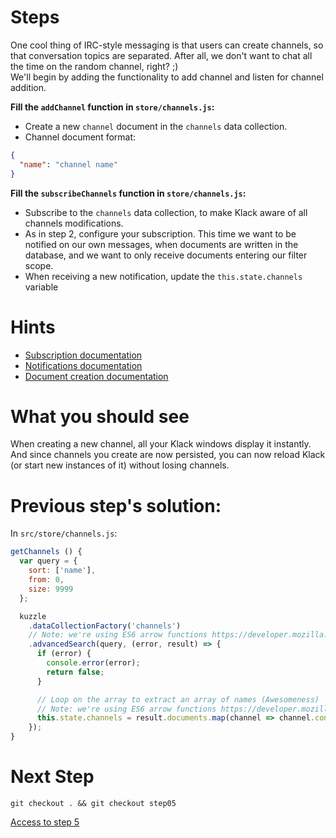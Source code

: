 
# Steps

One cool thing of IRC-style messaging is that users can create channels, so that conversation topics are separated. After all, we don't want to chat all the time on the random channel, right? ;)  
We'll begin by adding the functionality to add channel and listen for channel addition.

**Fill the `addChannel` function in `store/channels.js`:**

* Create a new `channel` document in the `channels` data collection.
* Channel document format:

```json
{
  "name": "channel name"
}
```

**Fill the `subscribeChannels` function in `store/channels.js`:**

* Subscribe to the `channels` data collection, to make Klack aware of all channels modifications.
* As in step 2, configure your subscription. This time we want to be notified on our own messages, when documents are written in the database, and we want to only receive documents entering our filter scope.
* When receiving a new notification, update the `this.state.channels` variable

# Hints

* [Subscription documentation](http://kuzzleio.github.io/sdk-documentation/#subscribe)
* [Notifications documentation](http://kuzzleio.github.io/sdk-documentation/#notifications)
* [Document creation documentation](http://kuzzleio.github.io/sdk-documentation/#createdocument)

# What you should see

When creating a new channel, all your Klack windows display it instantly.
And since channels you create are now persisted, you can now reload Klack (or start new instances of it) without losing channels.

# Previous step's solution:
In `src/store/channels.js`:

```javascript
getChannels () {
  var query = {
    sort: ['name'],
    from: 0,
    size: 9999
  };

  kuzzle
    .dataCollectionFactory('channels')
    // Note: we're using ES6 arrow functions https://developer.mozilla.org/en-US/docs/Web/JavaScript/Reference/Functions/Arrow_functions
    .advancedSearch(query, (error, result) => {
      if (error) {
        console.error(error);
        return false;
      }

      // Loop on the array to extract an array of names (Awesomeness)
      // Note: we're using ES6 arrow functions https://developer.mozilla.org/en-US/docs/Web/JavaScript/Reference/Functions/Arrow_functions
      this.state.channels = result.documents.map(channel => channel.content.name);
    });
}
```

# Next Step

```
git checkout . && git checkout step05
```

[Access to step 5](./step05.md)

